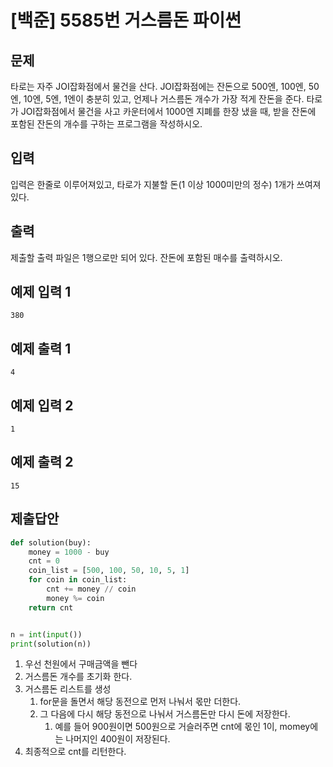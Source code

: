 # [백준] 5585번 거스름돈 파이썬

## 문제

타로는 자주 JOI잡화점에서 물건을 산다. JOI잡화점에는 잔돈으로 500엔, 100엔, 50엔, 10엔, 5엔, 1엔이 충분히 있고, 언제나 거스름돈 개수가 가장 적게 잔돈을 준다. 타로가 JOI잡화점에서 물건을 사고 카운터에서 1000엔 지폐를 한장 냈을 때, 받을 잔돈에 포함된 잔돈의 개수를 구하는 프로그램을 작성하시오.

## 입력

입력은 한줄로 이루어져있고, 타로가 지불할 돈(1 이상 1000미만의 정수) 1개가 쓰여져있다.

## 출력

제출할 출력 파일은 1행으로만 되어 있다. 잔돈에 포함된 매수를 출력하시오.

## 예제 입력 1

```
380
```

## 예제 출력 1

```
4
```

## 예제 입력 2

```
1
```

## 예제 출력 2

```
15
```

## 제출답안

```python
def solution(buy):
    money = 1000 - buy
    cnt = 0
    coin_list = [500, 100, 50, 10, 5, 1]
    for coin in coin_list:
        cnt += money // coin
        money %= coin
    return cnt


n = int(input())
print(solution(n))
```

1. 우선 천원에서 구매금액을 뺀다
2. 거스름돈 개수를 초기화 한다.
3. 거스름돈 리스트를 생성
   1. for문을 돌면서 해당 동전으로 먼저 나눠서 몫만 더한다.
   2. 그 다음에 다시 해당 동전으로 나눠서 거스름돈만 다시 돈에 저장한다.
      1. 예를 들어 900원이면 500원으로 거슬러주면 cnt에 몫인 1이, momey에는 나머지인 400원이 저장된다.
4. 최종적으로 cnt를 리턴한다.